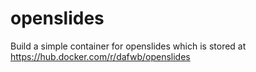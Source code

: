 # openslides
Build a simple container for openslides which is stored at https://hub.docker.com/r/dafwb/openslides
